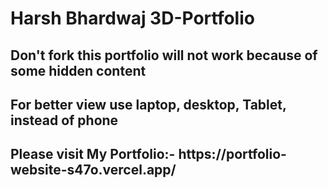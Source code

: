 <!-- @format -->

# Harsh Bhardwaj 3D-Portfolio
<h2>Don't fork this portfolio will not work because of some hidden content</h2>
<h2>For better view use laptop, desktop, Tablet, instead of phone</h2>
<h2>Please visit My Portfolio:- https://portfolio-website-s47o.vercel.app/</h2>
